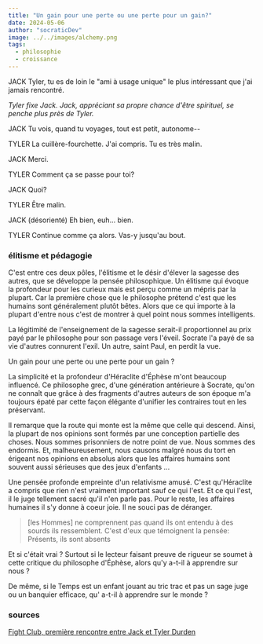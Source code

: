 ```yaml
---
title: "Un gain pour une perte ou une perte pour un gain?"
date: 2024-05-06
author: "socraticDev"
image: ../../images/alchemy.png
tags:
  - philosophie
  - croissance
---
```


JACK
Tyler, tu es de loin le "ami à usage unique" le plus intéressant que j'ai jamais rencontré.

_Tyler fixe Jack. Jack, appréciant sa propre chance d'être spirituel, se penche plus près de Tyler._

JACK
Tu vois, quand tu voyages, tout est petit, autonome--

TYLER
La cuillère-fourchette. J'ai compris. Tu es très malin.

JACK
Merci.

TYLER
Comment ça se passe pour toi?

JACK
Quoi?

TYLER
Être malin.

JACK
(désorienté)
Eh bien, euh... bien.

TYLER
Continue comme ça alors. Vas-y jusqu'au bout.

### élitisme et pédagogie

C'est entre ces deux pôles, l'élitisme et le désir d'élever la sagesse des autres, que se
développe la pensée philosophique. Un élitisme qui évoque la profondeur pour
les curieux mais est perçu comme un mépris par la plupart.
Car la première chose que le philosophe prétend c'est que les humains sont
généralement plutôt bêtes. Alors que ce qui importe à la plupart d'entre nous c'est de
montrer à quel point nous sommes intelligents.

La légitimité de l'enseignement de la sagesse serait-il proportionnel au prix payé
par le philosophe pour son passage vers l'éveil. Socrate l'a payé de sa vie d'autres
connurent l'exil. Un autre, saint Paul, en perdit la vue.

Un gain pour une perte ou une perte pour un gain ?

La simplicité et la profondeur d'Héraclite d'Éphèse m'ont beaucoup influencé. Ce
philosophe grec, d'une génération antérieure à Socrate, qu'on ne connaît que grâce à des
fragments d'autres auteurs de son époque m'a toujours épaté par cette façon élégante d'unifier
les contraires tout en les préservant.

Il remarque que la route qui monte est la même que celle qui descend. Ainsi, la plupart de nos opinions
sont formés par une conception partielle des choses. Nous sommes prisonniers de
notre point de vue. Nous sommes des endormis. Et, malheureusement, nous causons
malgré nous du tort en érigeant nos opinions en absolus alors que les affaires
humains sont souvent aussi sérieuses que des jeux d'enfants ...

Une pensée profonde empreinte d'un relativisme amusé. C'est qu'Héraclite a
compris que rien n'est vraiment important sauf ce qui l'est. Et ce qui l'est,
il le juge tellement sacré qu'il n'en parle pas. Pour le reste, les affaires
humaines il s'y donne à coeur joie. Il ne souci pas de déranger.

> [les Hommes] ne comprennent pas quand ils ont entendu
> à des sourds ils ressemblent.
> C'est d'eux que témoignent la pensée:
> Présents, ils sont absents

Et si c'était vrai ? Surtout si le lecteur faisant preuve de rigueur se soumet à
cette critique du philosophe d'Éphèse, alors qu'y a-t-il à apprendre sur nous ?

De même, si le Temps est un enfant jouant au tric trac et pas un sage juge ou
un banquier efficace, qu' a-t-il à apprendre sur le monde ?

### sources

[Fight Club, première rencontre entre Jack et Tyler Durden](https://imsdb.com/scripts/Fight-Club.html)
